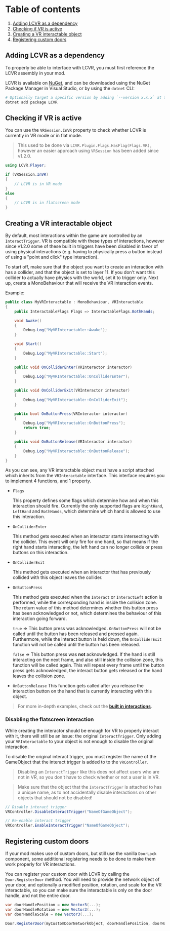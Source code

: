 # Table of contents

1. [Adding LCVR as a dependency](#adding-lcvr-as-a-dependency)
2. [Checking if VR is active](#checking-if-vr-is-active)
3. [Creating a VR interactable object](#creating-a-vr-interactable-object)
4. [Registering custom doors](#registering-custom-doors)

## Adding LCVR as a dependency

To properly be able to interface with LCVR, you must first reference the LCVR assembly in your mod.

LCVR is available on [NuGet](https://www.nuget.org/packages/LCVR), and can be downloaded using the NuGet Package Manager in Visual Studio, or by using the `dotnet` CLI:

```sh
# Optionally target a specific version by adding `--version x.x.x` at the end
dotnet add package LCVR
```

## Checking if VR is active

You can use the `VRSession.InVR` property to check whether LCVR is currently in VR mode or in flat mode.

> This used to be done via `LCVR.Plugin.Flags.HasFlag(Flags.VR)`, however an easier approach using `VRSession` has been added since v1.2.0.

```cs
using LCVR.Player;

if (VRSession.InVR)
{
    // LCVR is in VR mode
}
else
{
    // LCVR is in flatscreen mode
}
```

## Creating a VR interactable object

By default, most interactions within the game are controlled by an `InteractTrigger`. VR is compatible with these types of interactions, however since v1.2.0 some of these built in triggers have been disabled in favor of using physical interactions (e.g. having to physically press a button instead of using a "point and click" type interaction).

To start off, make sure that the object you want to create an interaction with has a collider, and that the object is set to layer 11. If you don't want this collider to actually have physics with the world, set it to trigger only. Next up, create a MonoBehaviour that will receive the VR interaction events.

Example:

```cs
public class MyVRInteractable : MonoBehaviour, VRInteractable
{
    public InteractableFlags Flags => InteractableFlags.BothHands;

    void Awake()
    {
        Debug.Log("MyVRInteractable::Awake");
    }

    void Start()
    {
        Debug.Log("MyVRInteractable::Start");
    }

    public void OnColliderEnter(VRInteractor interactor)
    {
        Debug.Log("MyVRInteractable::OnColliderEnter");
    }

    public void OnColliderExit(VRInteractor interactor)
    {
        Debug.Log("MyVRInteractable::OnColliderExit");
    }

    public bool OnButtonPress(VRInteractor interactor)
    {
        Debug.Log("MyVRInteractable::OnButtonPress");
        return true;
    }

    public void OnButtonRelease(VRInteractor interactor)
    {
        Debug.Log("MyVRInteractable::OnButtonRelease");
    }
}
```

As you can see, any VR interactable object must have a script attached which inherits from the `VRInteractable` interface. This interface requires you to implement 4 functions, and 1 property.

- `Flags`

  This property defines some flags which determine how and when this interaction should fire. Currently the only supported flags are `RightHand`, `LeftHand` and `BothHands`, which determine which hand is allowed to use this interaction.

- `OnColliderEnter`

  This method gets executed when an interactor starts intersecting with the collider. This event will only fire for one hand, so that means if the right hand starts interacting, the left hand can no longer collide or press buttons on this interaction.

- `OnColliderExit`

  This method gets executed when an interactor that has previously collided with this object leaves the collider.

- `OnButtonPress`

  This method gets executed when the `Interact` or `InteractLeft` action is performed, while the corresponding hand is inside the collision zone. The return value of this method determines whether this button press has been acknowledged or not, which determines the behaviour of this interaction going forward.

  `true` => This button press was acknowledged. `OnButtonPress` will not be called until the button has been released and pressed again. Furthermore, while the interact button is held down, the `OnColliderExit` function will not be called until the button has been released.

  `false` => This button press was **not** acknowledged. If the hand is still interacting on the next frame, and also still inside the collision zone, this function will be called again. This will repeat every frame until the button press gets acknowledged, the interact button gets released or the hand leaves the collision zone.

- `OnButtonRelease`
  This function gets called after you release the interaction button on the hand that is currently interacting with this object.

> For more in-depth examples, check out the [**built in interactions**](Physics/Interactions).

### Disabling the flatscreen interaction

While creating the interactor should be enough for VR to properly interact with it, there will still be an issue: the original `InteractTrigger`. Only adding your `VRInteractable` to your object is not enough to disable the original interaction.

To disable the original interact trigger, you must register the name of the GameObject that the interact trigger is added to to the `VRController`.

> Disabling an `InteractTrigger` like this does not affect users who are not in VR, so you don't have to check whether or not a user is in VR.

> Make sure that the object that the `InteractTrigger` is attached to has a unique name, as to not accidentally disable interactions on other objects that should not be disabled!

```cs
// Disable interact trigger
VRController.DisableInteractTrigger("NameOfGameObject");

// Re-enable interact trigger
VRController.EnableInteractTrigger("NameOfGameObject");
```

## Registering custom doors

If your mod makes use of custom doors, but still use the vanilla `DoorLock` component, some additional registering needs to be done to make them work properly for VR interactions.

You can register your custom door with LCVR by calling the `Door.RegisterDoor` method. You will need to provide the network object of your door, and optionally a modified position, rotation, and scale for the VR interactable, so you can make sure the interactable is only on the door handle, and not the entire door.

```cs
var doorHandlePosition = new Vector3(...);
var doorHandleRotation = new Vector3(...);
var doorHandleScale = new Vector3(...);

Door.RegisterDoor(myCustomDoorNetworkObject, doorHandlePosition, doorHandleRotation, doorHandleScale);
```

